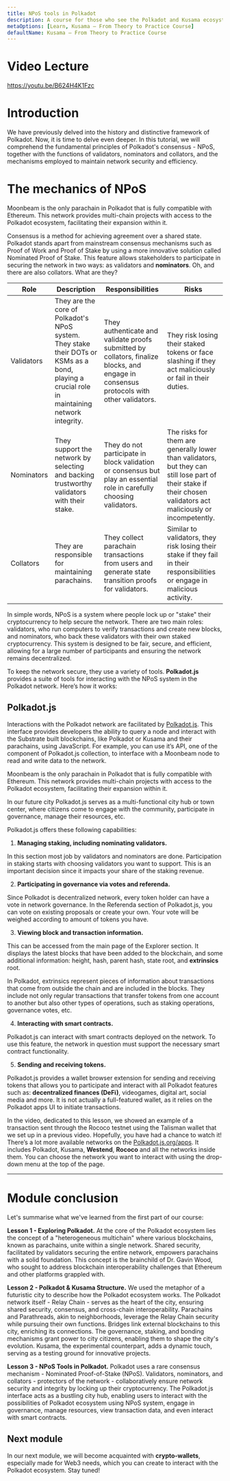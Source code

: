 ```yaml
---
title: NPoS tools in Polkadot
description: A course for those who see the Polkadot and Kusama ecosystem for the first time.
metaOptions: [Learn, Kusama — From Theory to Practice Course]
defaultName: Kusama — From Theory to Practice Course
---
```


# Video Lecture

https://youtu.be/B624H4K1Fzc

<Spoiler title="<h2 style='display: inline;' >Lesson 3. NPoS tools in Polkadot</h2>">

# Introduction

We have previously delved into the history and distinctive framework of Polkadot. Now, it is time to delve even deeper. In this tutorial, we will comprehend the fundamental principles of Polkadot's consensus - NPoS, together with the functions of validators, nominators and collators, and the mechanisms employed to maintain network security and efficiency.

# The mechanics of NPoS
<robo-academy-note type="note">
Moonbeam is the only parachain in Polkadot that is fully compatible with Ethereum. This network provides multi-chain projects with access to the Polkadot ecosystem, facilitating their expansion within it.
</robo-academy-note> 

Consensus is a method for achieving agreement over a shared state. Polkadot stands apart from mainstream consensus mechanisms such as Proof of Work and Proof of Stake by using a more innovative solution called Nominated Proof of Stake. This feature allows stakeholders to participate in securing the network in two ways: as validators and **nominators**. Oh, and there are also collators. What are they?

| Role | Description | Responsibilities | Risks |
| --- | --- | --- | --- |
| Validators | They are the core of Polkadot's NPoS system. They stake their DOTs or KSMs as a bond, playing a crucial role in maintaining network integrity. | They authenticate and validate proofs submitted by collators, finalize blocks, and engage in consensus protocols with other validators. | They risk losing their staked tokens or face slashing if they act maliciously or fail in their duties. |
| Nominators | They support the network by selecting and backing trustworthy validators with their stake. | They do not participate in block validation or consensus but play an essential role in carefully choosing validators. | The risks for them are generally lower than validators, but they can still lose part of their stake if their chosen validators act maliciously or incompetently. |
| Collators | They are responsible for maintaining parachains. | They collect parachain transactions from users and generate state transition proofs for validators. | Similar to validators, they risk losing their stake if they fail in their responsibilities or engage in malicious activity. |

In simple words, NPoS is a system where people lock up or "stake" their cryptocurrency to help secure the network. There are two main roles: validators, who run computers to verify transactions and create new blocks, and nominators, who back these validators with their own staked cryptocurrency. This system is designed to be fair, secure, and efficient, allowing for a large number of participants and ensuring the network remains decentralized.

To keep the network secure, they use a variety of tools. **Polkadot.js** provides a suite of tools for interacting with the NPoS system in the Polkadot network. Here’s how it works:

## **Polkadot.js**

Interactions with the Polkadot network are facilitated by [Polkadot.js](https://polkadot.js.org/). This interface provides developers the ability to query a node and interact with the Substrate built blockchains, like Polkadot or Kusama and their parachains, using JavaScript. For example, you can use it’s API, one of the component of Polkadot.js collection, to interface with a Moonbeam node to read and write data to the network.


<robo-academy-note type="note">
Moonbeam is the only parachain in Polkadot that is fully compatible with Ethereum. This network provides multi-chain projects with access to the Polkadot ecosystem, facilitating their expansion within it.
</robo-academy-note> 

In our future city Polkadot.js serves as a multi-functional city hub or town center, where citizens come to engage with the community, participate in governance, manage their resources, etc.

Polkadot.js offers these following capabilities:

1. **Managing staking, including nominating validators.**

In this section most job by validators and nominators are done. Participation in staking starts with choosing validators you want to support. This is an important decision since it impacts your share of the staking revenue. 

2. **Participating in governance via votes and referenda.**

Since Polkadot is decentralized network, every token holder can have a vote in network governance. In the Referenda section of Polkadot.js, you can vote on existing proposals or create your own. Your vote will be weighed according to amount of tokens you have.

3. **Viewing block and transaction information.**

This can be accessed from the main page of the Explorer section. It displays the latest blocks that have been added to the blockchain, and some additional information: height, hash, parent hash, state root, and **extrinsics** root.

<robo-academy-note type="note">
In Polkadot, extrinsics represent pieces of information about transactions that come from outside the chain and are included in the blocks. They include not only regular transactions that transfer tokens from one account to another but also other types of operations, such as staking operations, governance votes, etc.
</robo-academy-note> 

4. **Interacting with smart contracts.**

Polkadot.js can interact with smart contracts deployed on the network. To use this feature, the network in question must support the necessary smart contract functionality.

5. **Sending and receiving tokens.**

Polkadot.js provides a wallet browser extension for sending and receiving tokens that allows you to participate and interact with all Polkadot features such as: **decentralized finances (DeFi)**, videogames, digital art, social media and more. It is not actually a full-featured wallet, as it relies on the Polkadot apps UI to initiate transactions. 

In the video, dedicated to this lesson, we showed an example of a transaction sent through the Rococo testnet using the Talisman wallet that we set up in a previous video. Hopefully, you have had a chance to watch it! There’s a lot more available networks on the [Polkadot.js.org/apps](http://Polkadot.js.org/apps). It includes Polkadot, Kusama, **Westend**, **Rococo** and all the networks inside them. You can choose the network you want to interact with using the drop-down menu at the top of the page. 

---

# Module conclusion

Let's summarise what we've learned from the first part of our course:

**Lesson 1 - Exploring Polkadot.** At the core of the Polkadot ecosystem lies the concept of a "heterogeneous multichain" where various blockchains, known as parachains, unite within a single network. Shared security, facilitated by validators securing the entire network, empowers parachains with a solid foundation. This concept is the brainchild of Dr. Gavin Wood, who sought to address blockchain interoperability challenges that Ethereum and other platforms grappled with.

**Lesson 2 - Polkadot & Kusama Structure.** We used the metaphor of a futuristic city to describe how the Polkadot ecosystem works. The Polkadot network itself - Relay Chain - serves as the heart of the city, ensuring shared security, consensus, and cross-chain interoperability. Parachains and Parathreads, akin to neighborhoods, leverage the Relay Chain security while pursuing their own functions. Bridges link external blockchains to this city, enriching its connections. The governance, staking, and bonding mechanisms grant power to city citizens, enabling them to shape the city's evolution. Kusama, the experimental counterpart, adds a dynamic touch, serving as a testing ground for innovative projects.

**Lesson 3 - NPoS Tools in Polkadot.** Polkadot uses a rare consensus mechanism - Nominated Proof-of-Stake (NPoS). Validators, nominators, and collators - protectors of the network -  collaboratively ensure network security and integrity by locking up their cryptocurrency. The Polkadot.js interface acts as a bustling city hub, enabling users to interact with the possibilities of Polkadot ecosystem using NPoS system, engage in governance, manage resources, view transaction data, and even interact with smart contracts.

## Next module

In our next module, we will become acquainted with **crypto-wallets**, especially made for Web3 needs, which you can create to interact with the Polkadot ecosystem. Stay tuned!

</Spoiler>

<Spoiler title="<h2 style='display: inline;' >Theory: Test</h2>">

<QuizBlock 
quizUrl="https://faas-fra1-afec6ce7.doserverless.co/api/v1/web/fn-18e93402-1ffe-47e8-be1d-e28a6ac871f1/default/Quiz"
quizId="question3.1"
/>

<QuizBlock 
quizUrl="https://faas-fra1-afec6ce7.doserverless.co/api/v1/web/fn-18e93402-1ffe-47e8-be1d-e28a6ac871f1/default/Quiz"
quizId="question3.2"
/>

<QuizBlock 
quizUrl="https://faas-fra1-afec6ce7.doserverless.co/api/v1/web/fn-18e93402-1ffe-47e8-be1d-e28a6ac871f1/default/Quiz"
quizId="question3.3"
/>

</Spoiler>


<FeedbackBlock 
formUrl="https://faas-fra1-afec6ce7.doserverless.co/api/v1/web/fn-18e93402-1ffe-47e8-be1d-e28a6ac871f1/default/Feedback"
lessonLabel="first-transaction"
/>